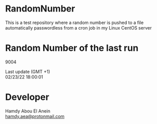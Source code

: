 # RandomNumber    
This is a test repository where a random number is pushed to a file automatically passwordless from a cron job in my Linux CentOS server    
# Random Number of the last run   
9004
      
Last update (GMT +1)    
02/23/22 18:00:01
# Developer    
Hamdy Abou El Anein   
hamdy.aea@protonmail.com
